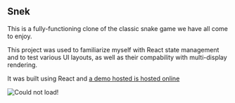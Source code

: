 ## Snek

This is a fully-functioning clone of the classic snake game we have all come to enjoy.

This project was used to familiarize myself with React state management and to test various UI layouts, as well as their compability with multi-display rendering.

It was built using React and [a demo hosted is hosted online](https://snek-app.netlify.com/)

![Could not load!](https://puu.sh/DWZMi/394a529e5c.png "Snek")
